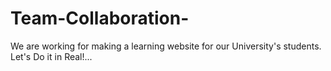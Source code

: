 # Team-Collaboration-
We are working for making a learning website for our University's students. Let's Do it in Real!...
